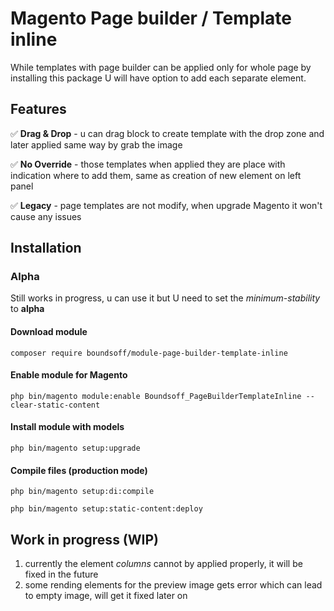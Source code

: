 # Magento Page builder / Template inline

While templates with page builder can be applied only for whole page
by installing this package U will have option to add each separate element.

## Features

✅ **Drag & Drop** - u can drag block to create template with the drop zone and later applied same way by grab the image

✅ **No Override** - those templates when applied they are place with indication where to add them,
same as creation of new element on left panel

✅ **Legacy** - page templates are not modify, when upgrade Magento it won't cause any issues

## Installation

### Alpha
Still works in progress, u can use it but U need to set the _minimum-stability_ to **alpha**

#### Download module
```shell
composer require boundsoff/module-page-builder-template-inline
```
#### Enable module for Magento
```shell
php bin/magento module:enable Boundsoff_PageBuilderTemplateInline --clear-static-content
```
#### Install module with models
```shell
php bin/magento setup:upgrade
```
#### Compile files (production mode)
```shell
php bin/magento setup:di:compile
```
```shell
php bin/magento setup:static-content:deploy
```

## Work in progress (WIP)

1. currently the element _columns_ cannot by applied properly, it will be fixed in the future
2. some rending elements for the preview image gets error which can lead to empty image,
   will get it fixed later on 
